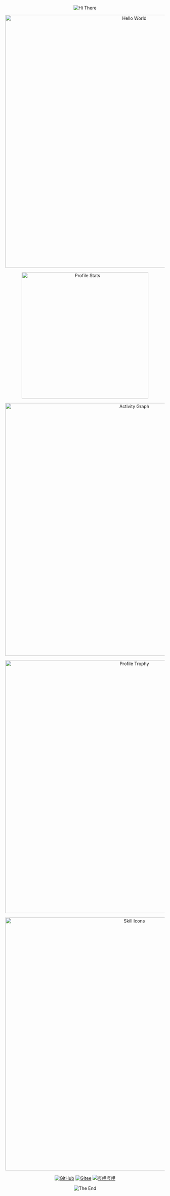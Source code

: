 <p align="center">
    <img src="https://capsule-render.vercel.app/api?type=waving&color=gradient&height=300&&section=header&text=HI%20THERE&fontSize=90&fontAlign=50&fontAlignY=30&desc=I%20am%20curnel&descAlign=50&descSize=30&descAlignY=60&animation=twinkling" alt="Hi There" title="Hi There"/>
</p>
<p align="center">
    <img width="800" src="https://readme-typing-svg.demolab.com?font=LXGW+WenKai+TC&size=22&pause=1000&center=true&vCenter=true&random=false&width=600&lines=Welcome+to+my+GitHub+profile+page!;%e6%ac%a2%e8%bf%8e%e6%9d%a5%e5%88%b0%e6%88%91%e7%9a%84+GitHub+%e4%b8%bb%e9%a1%b5%ef%bc%81" alt="Hello World" title="Hello World"/>
</p>
<p align="center">
    <img width="400" src="https://github-readme-stats.vercel.app/api?username=curnel&theme=transparent&show_icons=true&hide_border=true&show=reviews,discussions_started&hide_title=true&hide=contribs&number_format=long&count_private=true" alt="Profile Stats" title="Profile Stats" />

<p align="center">
    <img width="800" src="https://github-readme-activity-graph.vercel.app/graph?username=curnel&theme=github-compact&hide_border=true&area=true&custom_title=Activity%20Graph" alt="Activity Graph" title="Activity Graph" />
</p>
<p align="center">
    <img width="800" src="https://github-profile-trophy.vercel.app/?username=curnel&no-bg=true&no-frame=true&theme=algolia&title=-MultiLanguage" alt="Profile Trophy" title="Profile Trophy" />
</p>
<p align="center">
    <img width="800" src="https://go-skill-icons.vercel.app/api/icons?i=py,c,cpp,cs,java,html,css,js,ts,md,latex,regex,mermaid,matlab&titles=true" alt="Skill Icons" title="Skill Icons">
</p>
<p align="center">
    <a href="https://github.com/curnel"><img src="https://img.shields.io/badge/GitHub-curnel-blue?logo=github" alt="GitHub" title="GitHub" /></a>
    <a href="https://gitee.com/curnel"><img src="https://img.shields.io/badge/Gitee-curnel-blue?logo=gitee" alt="Gitee" title="Gitee" /></a>
    <a href="https://space.bilibili.com/3546384120678937"><img src="https://img.shields.io/badge/%e5%93%94%e5%93%a9%e5%93%94%e5%93%a9-%e6%88%91%e5%b0%b1%e6%98%af%e5%b0%8f%e5%ba%b7-pink?logo=bilibili" alt="哔哩哔哩" title="哔哩哔哩" /></a>
</p>
<p align="center">
    <img src="https://capsule-render.vercel.app/api?type=waving&color=gradient&height=300&&section=footer&text=THE%20END&fontSize=90&fontAlign=50&fontAlignY=70&desc=Keep%20it%20simple,%20stupid&descAlign=50&descSize=30&descAlignY=40&animation=twinkling" alt="The End" title="The End"/>
</p>
